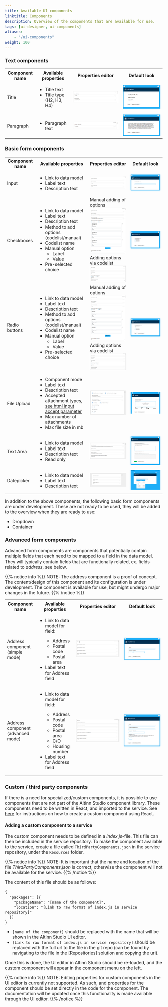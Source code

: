 ```yaml
---
title: Available UI components
linktitle: Components
description: Overview of the components that are available for use.
tags: [ui-designer, ui-components]
aliases:
    - "/ui-components"
weight: 100
---
```


### Text components
<table>
  <tbody>
    <tr>
      <th>Component name</th>
      <th>Available properties</th>
      <th>Properties editor</th>
      <th>Default look</th>
    </tr>
    <tr>
      <td>Title</td>
      <td>
        <ul>
          <li>Title text</li>
          <li>Title type (H2, H3, H4)</li>
      </td>
      <td><img alt="Title component - edit properties" src="props-title.png?width=700" title="Title component - edit properties" /></td>
      <td><img alt="Title component - default look" src="display-title.png?width=700" title="Title component - default look" /></td>
    </tr>
    <tr>
      <td>Paragraph</td>
      <td>
        <ul>
          <li>Paragraph text</li>
      </td>
      <td><img alt="Paragraph component - edit properties" src="props-paragraph.png?width=700" title="Paragraph component - edit properties"/></td>
      <td><img alt="Paragraph component - default look" src="display-paragraph.png?width=700" title="Paragraph component - default look" /></td>
    </tr>
  </tbody>
</table>

### Basic form components

<table>
  <tbody>
    <tr>
      <th>Component name</th>
      <th>Available properties</th>
      <th>Properties editor</th>
      <th>Default look</th>
    </tr>
    <tr>
      <td>Input</td>
      <td>
        <ul>
          <li>Link to data model</li>
          <li>Label text</li>
          <li>Description text</li>
      </td>
      <td><img alt="Input component - edit properties" src="props-input.png?width=700" title="Input component - edit properties" /></td>
      <td><img alt="Input component - default look" src="display-input.png?width=700" title="Input component - default look" /></td>
    </tr>
    <tr>
      <td>Checkboxes</td>
      <td>
        <ul>
          <li>Link to data model</li>
          <li>Label text</li>
          <li>Description text</li>
          <li>Method to add options (codelist/manual)</li>
          <li>Codelist name
          <li>Manual option
            <ul>
              <li>Label
              <li>Value
            </ul>
          <li>Pre-selected choice
      </td>
      <td>
        Manual adding of options <br/>
        <img alt="Checkboxes component - edit properties" src="props-checkbox.png?width=700" title="Checkboxes component - edit properties"/><br/>
        Adding options via codelist <br/>
        <img alt="Checkboxes component - edit properties" src="props-checkbox-codelist.png?width=700" title="Checkboxes component - edit properties"/>
      </td>
      <td><img alt="Checkboxes component - default look" src="display-checkbox.png?width=700" title="Checkboxes component - default look" /></td>
    </tr>
    <tr>
      <td>Radio buttons</td>
      <td>
        <ul>
          <li>Link to data model</li>
          <li>Label text</li>
          <li>Description text</li>
          <li>Method to add options (codelist/manual)</li>
          <li>Codelist name
          <li>Manual option
            <ul>
              <li>Label
              <li>Value
            </ul>
          <li>Pre-selected choice
      </td>
      <td>
        Manual adding of options <br/>
        <img alt="Radio buttons component - edit properties" src="props-radio.png?width=700" title="Radio buttons component - edit properties"/><br/>
        Adding options via codelist <br/>
        <img alt="Radio buttons component - edit properties" src="props-radio-codelist.png?width=700" title="Radio buttons component - edit properties"/>
      </td>
      <td>
        <img alt="Radio buttons component - default look" src="display-radio.png?width=700" title="Radio buttons component - default look" />
      </td>
    </tr>
    <tr>
      <td>File Upload</td>
      <td>
        <ul>
          <li>Component mode</li>
          <li>Label text</li>
          <li>Description text</li>
          <li>Accepted attachment types, <a href="https://www.w3schools.com/tags/att_input_accept.asp">see html input accept parameter</a></li>
          <li>Max number of attachments</li>
          <li>Max file size in mb</li>
        <ul>
      </td>
      <td><img alt="File upload component - edit properties" src="props-file-upload.png?width=700" title="File upload component - edit properties" /></td>
      <td><img alt="File upload component - default look" src="display-file-upload.png?width=700" title="File upload component - default look" /></td>
    </tr>
    <tr>
      <td>Text Area</td>
      <td>
        <ul>
          <li>Link to data model</li>
          <li>Label text</li>
          <li>Description text</li>
          <li>Read only</li>
        </ul>
      </td>
      <td><img alt="Text area component - edit properties" src="props-text-area.PNG?width=700" title="Text area component - edit properties" /></td>
      <td><img alt="Text area component - default look" src="display-text-area.PNG?width=700" title="Text area component - default look" /></td>
    </tr>
    <tr>
      <td>Datepicker</td>
      <td>
        <ul>
          <li>Link to data model</li>
          <li>Label text</li>
          <li>Description text</li>
        </ul>      
      </td>
      <td><img alt="Text area component - edit properties" src="props-datepicker.png?width=700" title="Datepicker component - edit properties" /></td>
      <td><img alt="Text area component - default look" src="display-datepicker.png?width=700" title="Datepicker component - default look" /></td>
    </tr>
  </tbody>
</table>

In addition to the above components, the following basic form components are under development. These are not ready to be used, they will be added to the overview when they are ready to use:

* Dropdown
* Container

### Advanced form components
Advanced form components are components that potentially contain multiple fields that each need to be mapped to a field in the data model. They will typically contain fields that are functionally related, ex. fields related to _address_, see below.

{{% notice info %}}
NOTE: The address component is a proof of concept. The content/design of this component and its configuration is under development. The component is available for use, but might undergo major changes in the future.
{{% /notice %}}

<table>
  <tbody>
    <tr>
      <th>Component name</th>
      <th>Available properties</th>
      <th>Properties editor</th>
      <th>Default look</th>
    </tr>
    <tr>
      <td>Address component<br/> (simple mode)</td>
      <td>
        <ul>
          <li>Link to data model for field:</li>
            <ul>
              <li>Address
              <li>Postal code
              <li>Postal area
            </ul>
          <li>Label text for Address field
      </td>
      <td><img alt="Address (simple mode) - edit properties" src="props-address-simple.png?width=700" title="Address (simple mode) - edit properties" /></td>
      <td><img alt="Address (simple mode) - default look" src="display-address-simple.png?width=700" title="Address (simple mode) - default look" /></td>
    </tr>
    <tr>
      <td>Address component<br/> (advanced mode)</td>
      <td>
        <ul>
          <li>Link to data model for field:</li>
            <ul>
              <li>Address
              <li>Postal code
              <li>Postal area
              <li>C/O
              <li>Housing number
            </ul>
          <li>Label text for Address field
      </td>
      <td><img alt="Address (advanced mode) - edit properties" src="props-address-advanced.png?width=700" title="Address (advanced mode) - edit properties" /></td>
      <td><img alt="Address (advanced mode) - default look" src="display-address-advanced.png?width=700" title="Address (advanced mode) - default look" /></td>
    </tr>
  </tbody>
</table>

### Custom / third party components
If there is a need for specialized/custom components, it is possible to use components that are not part of the Altinn Studio component library. These components need to be written in React, and imported to the service. See [here]() for instructions on how to create a custom component using React.

#### Adding a custom component to a service
The custom component needs to be defined in a _index.js_-file. This file can then be included in the service repository. To make the component available to the service, create a file called `ThirdPartyComponents.json` in the service repository, under the `Resources` folder. 

{{% notice info %}}
NOTE: It is important that the name and location of the file _ThirdPartyComponents.json_ is correct, otherwise the component will not be available for the service.
{{% /notice %}}

The content of this file should be as follows:

```
{
  "packages": [{
    "packageName": "[name of the component]",
    "location": "[Link to raw format of index.js in service repository]"
  }]
}
```

- `[name of the component]` should be replaced with the name that will be shown in the Altinn Studio UI editor. 
- `[Link to raw format of index.js in service repository]` should be replaced with the full url to the file in the git repo (can be found by navigating to the file in the [Repositories] solution and copying the url).

Once this is done, the UI editor in Altinn Studio should be re-loaded, and the custom component will appear in the component menu on the left.

{{% notice info %}}
NOTE: Editing properties for custom components in the UI editor is currently not supported. As such, and properties for the component should be set directly in the code for the component. The documentation will be updated once this functionality is made available through the UI editor. 
{{% /notice %}}
